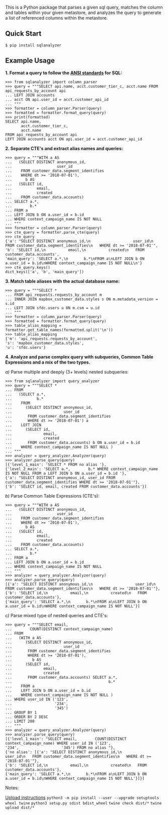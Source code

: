 This is a Python package that parses a given sql query, matches the column and tables within your given metastore, and analyzes the query to generate a list of referenced columns within the metastore.


## Quick Start

`$ pip install sqlanalyzer`


## Example Usage

**1. Format a query to follow the [ANSI standards](https://blog.ansi.org/2018/10/sql-standard-iso-iec-9075-2016-ansi-x3-135/) for SQL:**


```
>>> from sqlanalyzer import column_parser
>>> query = """SELECT api.name, acct.customer_tier_c, acct.name FROM api_requests_by_account api
... LEFT JOIN accounts 
... acct ON api.user_id = acct.customer_api_id
... """
>>> formatter = column_parser.Parser(query)
>>> formatted = formatter.format_query(query)
>>> print(formatted)
SELECT api.name,
       acct.customer_tier_c,
       acct.name
FROM api_requests_by_account api
LEFT JOIN accounts acct ON api.user_id = acct.customer_api_id
```

**2. Separate CTE's and extract alias names and queries:**

```
>>> query = """WITH a AS
...   (SELECT DISTINCT anonymous_id,
...                    user_id
...    FROM customer_data.segment_identifies
...    WHERE dt >= '2018-07-01'),
...      b AS
...   (SELECT id,
...           email,
...           created
...    FROM customer_data.accounts)
... SELECT a.*,
...        b.*
... FROM a
... LEFT JOIN b ON a.user_id = b.id
... WHERE context_campaign_name IS NOT NULL
... """
>>> formatter = column_parser.Parser(query)
>>> cte_query = formatter.parse_cte(query)
>>> cte_query
{'a': "SELECT DISTINCT anonymous_id,\n                   user_id\n   FROM customer_data.segment_identifies\n   WHERE dt >= '2018-07-01'",
'b': 'SELECT id,\n          email,\n          created\n   FROM customer_data.accounts', 
'main_query': 'SELECT a.*,\n       b.*\nFROM a\nLEFT JOIN b ON a.user_id = b.id\nWHERE context_campaign_name IS NOT NULL\n'}
>>> cte_query.keys()
dict_keys(['a', 'b', 'main_query'])
```

**3. Match table aliases with the actual database name:**

```
>>> query = """SELECT *
... FROM api_requests.requests_by_account m
... INNER JOIN mapbox_customer_data.styles s ON m.metadata_version = s.id
... LEFT JOIN sfdc.users u ON m.csm = u.id
... """
>>> formatter = column_parser.Parser(query)
>>> formatted = formatter.format_query(query)
>>> table_alias_mapping = formatter.get_table_names(formatted.split('\n'))
>>> table_alias_mapping
{'m': 'api_requests.requests_by_account', 
's': 'mapbox_customer_data.styles', 
'u': 'sfdc.users'}
```


**4. Analyze and parse complex query with subqueries, Common Table Expressions and a mix of the two types.**

*a)* Parse multiple and deeply (3+ levels) nested subqueries:

```
>>> from sqlanalyzer import query_analyzer
>>> query = """SELECT *
... FROM
...   (SELECT a.*,
...           b.*
...    FROM
...      (SELECT DISTINCT anonymous_id,
...                       user_id
...       FROM customer_data.segment_identifies
...       WHERE dt >= '2018-07-01') a
...    LEFT JOIN
...      (SELECT id,
...              email,
...              created
...       FROM customer_data.accounts) b ON a.user_id = b.id
...    WHERE context_campaign_name IS NOT NULL )
... """
>>> analyzer = query_analyzer.Analyzer(query)
>>> analyzer.parse_query(query)
[{'level_1_main': 'SELECT * FROM no alias '}, 
{'level_2_main': 'SELECT a.*,        b.* WHERE context_campaign_name IS NOT NULL FROM a LEFT JOIN b ON a.user_id = b.id '}, 
{'a': "SELECT DISTINCT anonymous_id, user_id FROM customer_data.segment_identifies WHERE dt >= '2018-07-01'"}, 
{'b': 'SELECT id, email, created FROM customer_data.accounts'}]
```

*b)* Parse Common Table Expressions (CTE's):

```
>>> query = """WITH a AS
...   (SELECT DISTINCT anonymous_id,
...                    user_id
...    FROM customer_data.segment_identifies
...    WHERE dt >= '2018-07-01'),
...      b AS
...   (SELECT id,
...           email,
...           created
...    FROM customer_data.accounts)
... SELECT a.*,
...        b.*
... FROM a
... LEFT JOIN b ON a.user_id = b.id
... WHERE context_campaign_name IS NOT NULL
... """
>>> analyzer = query_analyzer.Analyzer(query)
>>> analyzer.parse_query(query)
[{'a': "SELECT DISTINCT anonymous_id,\n                   user_id\n   FROM customer_data.segment_identifies\n   WHERE dt >= '2018-07-01'"}, 
{'b': 'SELECT id,\n          email,\n          created\n   FROM customer_data.accounts'}, 
{'main_query': 'SELECT a.*,\n       b.*\nFROM a\nLEFT JOIN b ON a.user_id = b.id\nWHERE context_campaign_name IS NOT NULL'}]
```

*c)* Parse mixed type of nested queries and CTE's:

```
>>> query = """SELECT email,
...        COUNT(DISTINCT context_campaign_name)
... FROM
...   (WITH a AS
...      (SELECT DISTINCT anonymous_id,
...                       user_id
...       FROM customer_data.segment_identifies
...       WHERE dt >= '2018-07-01'),
...         b AS
...      (SELECT id,
...              email,
...              created
...       FROM customer_data.accounts) SELECT a.*,
...                                           b.*
...    FROM a
...    LEFT JOIN b ON a.user_id = b.id
...    WHERE context_campaign_name IS NOT NULL )
... WHERE user_id IN ('123',
...                   '234',
...                   '345')
... GROUP BY 1
... ORDER BY 2 DESC
... LIMIT 200
... """
>>> analyzer = query_analyzer.Analyzer(query)
>>> analyzer.parse_query(query)
[{'level_1_main': "SELECT email,        COUNT(DISTINCT context_campaign_name) WHERE user_id IN ('123',                   '234',                   '345') FROM no alias "}, 
{'no alias': [{'a': "SELECT DISTINCT anonymous_id,\n                   user_id\n   FROM customer_data.segment_identifies\n   WHERE dt >= '2018-07-01'"}, 
{'b': 'SELECT id,\n          email,\n          created\n   FROM customer_data.accounts'}, 
{'main_query': 'SELECT a.*,\n       b.*\nFROM a\nLEFT JOIN b ON a.user_id = b.id\nWHERE context_campaign_name IS NOT NULL'}]}]
```



Notes: 

[Upload instructions](https://packaging.python.org/tutorials/packaging-projects/)
`python3 -m pip install --user --upgrade setuptools wheel twine`
`python3 setup.py sdist bdist_wheel`
`twine check dist/*`
`twine upload dist/*`